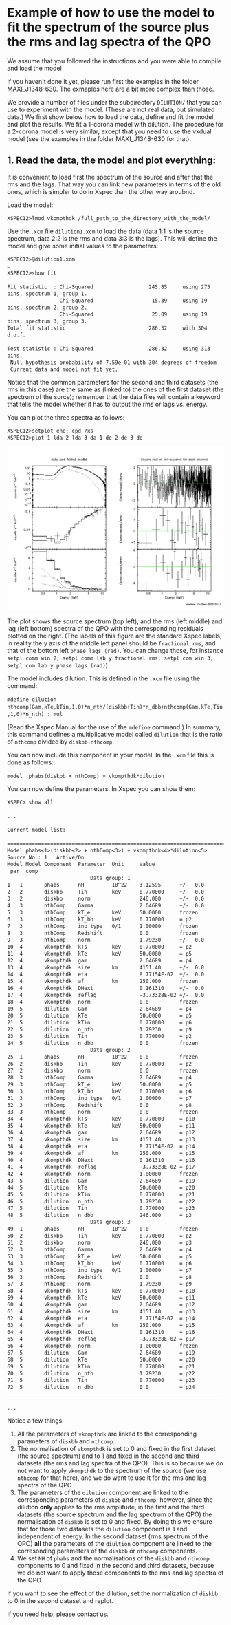 # Example of how to use the model to fit the spectrum of the source plus the rms and lag spectra of the QPO

We assume that you followed the instructions and you were able to compile and load the model

If you haven't done it yet, please run first the examples in the folder MAXI_J1348-630. 
The exmaples here are a bit more complex than those. 

We provide a number of files under the subdirectory `DILUTION/` that you can use to experiment with the model. (These are not real data, but simulated data.)
We first show below how to load the data, define and fit the model, and plot the results. 
We fit a 1-corona model with dilution. The procedure for a 2-corona model is very similar, except that you need to 
use the vkdual model (see the examples in the folder MAXI_J1348-630 for that).

## 1. Read the data, the model and plot everything:

It is convenient to load first the spectrum of the source and after that the rms and the lags. That way
you can link new parameters in terms of the old ones, which is simpler to do in Xspec than the other way aroubnd.

Load the model:

```
XSPEC12>lmod vkompthdk /full_path_to_the_directory_with_the_model/
```

Use the `.xcm` file `dilution1.xcm` to load the data (data 1:1 is the source spectrum, data 2:2 is the rms 
and data 3:3 is the lags). This will define the model and give some initial values to the parameters:

```
XSPEC12>@dilution1.xcm
…
XSPEC12>show fit

Fit statistic  : Chi-Squared                  245.85     using 275 bins, spectrum 1, group 1.
                 Chi-Squared                   15.39     using 19 bins, spectrum 2, group 2.
                 Chi-Squared                   25.09     using 19 bins, spectrum 3, group 3.
Total fit statistic                           286.32     with 304 d.o.f.

Test statistic : Chi-Squared                  286.32     using 313 bins.
 Null hypothesis probability of 7.59e-01 with 304 degrees of freedom
 Current data and model not fit yet.
```

Notice that the common parameters for the second and third datasets (the rms in this case) are the same as 
(linked to) the ones of the first dataset (the spectrum of the surce); 
remember that the data files will contain a keyword that tells the model whether it has to output the rms 
or lags vs. energy.

You can plot the three spectra as follows:

```
XSPEC12>setplot ene; cpd /xs
XSPEC12>plot 1 lda 2 lda 3 da 1 de 2 de 3 de
```

![figura](figure1.png)

The plot shows the source spectrum (top left), and the rms (left middle) and lag (left bottom) spectra of the QPO with the corresponding residuals plotted on the right. (The labels of this figure are the standard Xspec labels; in reality the y axis of the middle left panel should be `fractional rms`, and that of the bottom left `phase lags (rad)`. You can change those, for instance `setpl comm win 2; setpl comm lab y fractional rms; setpl com win 3; setpl com lab y phase lags (rad)`)

The model includes dilution. This is defined in the `.xcm` file using the command:


`mdefine dilution nthcomp(Gam,kTe,kTin,1,0)*n_nth/(diskbb(Tin)*n_dbb+nthcomp(Gam,kTe,Tin,1,0)*n_nth) : mul`

(Read the Xspec Manual for the use of the `mdefine` command.) In summary, this command defines a multiplicative model called `dilution` that is the ratio of `nthcomp`
divided by `diskbb+nthcomp`.

You can now include this component in your model. In the `.xcm` file this is done as follows:

`model  phabs(diskbb + nthComp) + vkompthdk*dilution`

You can now define the parameters. In Xspec you can show them:

```
XSPEC> show all

...

Current model list:

========================================================================
Model phabs<1>(diskbb<2> + nthComp<3>) + vkompthdk<4>*dilution<5> Source No.: 1   Active/On
Model Model Component  Parameter  Unit     Value
 par  comp
                           Data group: 1
1   1       phabs      nH         10^22    3.12595      +/-  0.0          
2   2       diskbb     Tin        keV      0.770000     +/-  0.0          
3   2       diskbb     norm                246.000      +/-  0.0          
4   3       nthComp    Gamma               2.64689      +/-  0.0          
5   3       nthComp    kT_e       keV      50.0000      frozen
6   3       nthComp    kT_bb      keV      0.770000     = p2
7   3       nthComp    inp_type   0/1      1.00000      frozen
8   3       nthComp    Redshift            0.0          frozen
9   3       nthComp    norm                1.79230      +/-  0.0          
10  4       vkompthdk  kTs        keV      0.770000     = p2
11  4       vkompthdk  kTe        keV      50.0000      = p5
12  4       vkompthdk  gam                 2.64689      = p4
13  4       vkompthdk  size       km       4151.40      +/-  0.0          
14  4       vkompthdk  eta                 8.77154E-02  +/-  0.0          
15  4       vkompthdk  af         km       250.000      frozen
16  4       vkompthdk  DHext               0.161310     +/-  0.0          
17  4       vkompthdk  reflag              -3.73328E-02 +/-  0.0          
18  4       vkompthdk  norm                0.0          frozen
19  5       dilution   Gam                 2.64689      = p4
20  5       dilution   kTe                 50.0000      = p5
21  5       dilution   kTin                0.770000     = p6
22  5       dilution   n_nth               1.79230      = p9
23  5       dilution   Tin                 0.770000     = p2
24  5       dilution   n_dbb               0.0          frozen
                           Data group: 2
25  1       phabs      nH         10^22    0.0          frozen
26  2       diskbb     Tin        keV      0.770000     = p2
27  2       diskbb     norm                0.0          frozen
28  3       nthComp    Gamma               2.64689      = p4
29  3       nthComp    kT_e       keV      50.0000      = p5
30  3       nthComp    kT_bb      keV      0.770000     = p6
31  3       nthComp    inp_type   0/1      1.00000      = p7
32  3       nthComp    Redshift            0.0          = p8
33  3       nthComp    norm                0.0          frozen
34  4       vkompthdk  kTs        keV      0.770000     = p10
35  4       vkompthdk  kTe        keV      50.0000      = p11
36  4       vkompthdk  gam                 2.64689      = p12
37  4       vkompthdk  size       km       4151.40      = p13
38  4       vkompthdk  eta                 8.77154E-02  = p14
39  4       vkompthdk  af         km       250.000      = p15
40  4       vkompthdk  DHext               0.161310     = p16
41  4       vkompthdk  reflag              -3.73328E-02 = p17
42  4       vkompthdk  norm                1.00000      frozen
43  5       dilution   Gam                 2.64689      = p19
44  5       dilution   kTe                 50.0000      = p20
45  5       dilution   kTin                0.770000     = p21
46  5       dilution   n_nth               1.79230      = p22
47  5       dilution   Tin                 0.770000     = p23
48  5       dilution   n_dbb               246.000      = p3
                           Data group: 3
49  1       phabs      nH         10^22    0.0          frozen
50  2       diskbb     Tin        keV      0.770000     = p2
51  2       diskbb     norm                246.000      = p3
52  3       nthComp    Gamma               2.64689      = p4
53  3       nthComp    kT_e       keV      50.0000      = p5
54  3       nthComp    kT_bb      keV      0.770000     = p6
55  3       nthComp    inp_type   0/1      1.00000      = p7
56  3       nthComp    Redshift            0.0          = p8
57  3       nthComp    norm                1.79230      = p9
58  4       vkompthdk  kTs        keV      0.770000     = p10
59  4       vkompthdk  kTe        keV      50.0000      = p11
60  4       vkompthdk  gam                 2.64689      = p12
61  4       vkompthdk  size       km       4151.40      = p13
62  4       vkompthdk  eta                 8.77154E-02  = p14
63  4       vkompthdk  af         km       250.000      = p15
64  4       vkompthdk  DHext               0.161310     = p16
65  4       vkompthdk  reflag              -3.73328E-02 = p17
66  4       vkompthdk  norm                1.00000      frozen
67  5       dilution   Gam                 2.64689      = p19
68  5       dilution   kTe                 50.0000      = p20
69  5       dilution   kTin                0.770000     = p21
70  5       dilution   n_nth               1.79230      = p22
71  5       dilution   Tin                 0.770000     = p23
72  5       dilution   n_dbb               0.0          = p24
________________________________________________________________________

...
```

Notice a few things:

1. All the parameters of `vkompthdk` are linked to the corresponding parameters of `diskbb` and `nthcomp`.
2. The normalisation of `vkompthdk` is set to 0 and fixed in the first dataset (the source spectrum) and to 1 and fixed in the second and third datasets (the rms and lag spectra of the QPO). This is so because we do not want to apply `vkompthdk` to the spectrum of the source (we use `nthcomp` for that here), and we do want to use it for the rms and lag spectra of the QPO .
3. The parameters of the `dilution` component are linked to the corresponding parameters of `diskbb` and `nthcomp`; however, since the dilution **only** applies to the rms amplitude, in the first and the third datasets (the source spectrum and the lag spectrum of the QPO) the normalisation of `diskbb` is set to 0 and fixed. By doing this we ensure that for those two datasets the `dilution` component is 1 and independent of energy. In the second dataset (rms spectrum of the QPO) **all** the parameters of the `diultion` component are linked to the corresonding parameters of the `diskbb` or `nthcomp` components.
4. We set `NH` of `phabs` and the normalisations of the `diskbb` and `nthcomp` components to 0 and fixed in the second and third datasets, because we do not want to apply those components to the rms and lag spectra of the QPO.

If you want to see the effect of the dilution, set the normalization of `diskbb` to 0 in the second dataset and replot. 

If you need help, please contact us.

